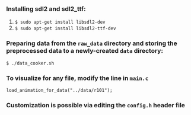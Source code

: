 ### Installing sdl2 and sdl2_ttf:
1. `$ sudo apt-get install libsdl2-dev`
2. `$ sudo apt-get install libsdl2-ttf-dev`

### Preparing data from the `raw_data` directory and storing the preprocessed data to a newly-created `data` directory:
`$ ./data_cooker.sh`

### To visualize for any file, modify the line in `main.c`
`load_animation_for_data("../data/r101");`

### Customization is possible via editing the `config.h` header file
